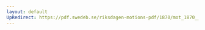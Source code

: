 ```yaml
---
layout: default
UpRedirect: https://pdf.swedeb.se/riksdagen-motions-pdf/1870/mot_1870__ak__00067.pdf
---
```

